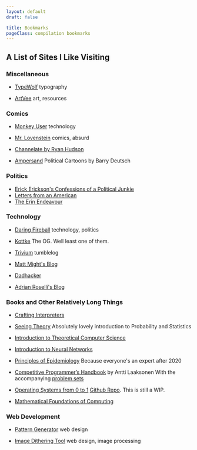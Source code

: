 ```yaml
---
layout: default
draft: false

title: Bookmarks
pageClass: compilation bookmarks
---
```


## A List of Sites I Like Visiting

<div class="bookmark-list">

<section>

### Miscellaneous

* [TypeWolf](https://www.typewolf.com/)
typography

* [ArtVee](https://artvee.com/)
art, resources

</section>
<section>

### Comics

* [Monkey User](https://www.monkeyuser.cmarkdown-it-attrsom/)
technology

* [Mr. Lovenstein](https://www.mrlovenstein.com/)
comics, absurd

* [Channelate by Ryan Hudson](http://www.channelate.com/)

* [Ampersand](http://leftycartoons.com/)
Political Cartoons by Barry Deutsch

</section>
<section>

### Politics

* [Erick Erickson's Confessions of a Political Junkie](https://ewerickson.substack.com)
* [Letters from an American](https://heathercoxrichardson.substack.com)
* [The Erin Endeavour](https://alexandraerin.substack.com/)

</section>
<section>

### Technology

* [Daring Fireball](https://daringfireball.net)
technology, politics

* [Kottke](https://kottke.org)
The OG. Well least one of them.

* [Trivium](http://leahneukirchen.org/trivium)
tumblelog

* [Matt Might's Blog](http://matt.might.net/articles)

* [Dadhacker](https://dadhacker-125488.ingress-alpha.easywp.com/)

* [Adrian Roselli's Blog](https://adrianroselli.com)

</section>
<section>

### Books and Other Relatively Long Things

* [Crafting Interpreters](http://craftinginterpreters.com/contents.html)

* [Seeing Theory](https://seeing-theory.brown.edu/index.html)
Absolutely lovely introduction to Probability and Statistics

* [Introduction to Theoretical Computer Science](https://introtcs.org/public/)

* [Introduction to Neural Networks](https://victorzhou.com/blog/intro-to-neural-networks/)

* [Principles of Epidemiology](https://www.cdc.gov/csels/dsepd/ss1978/lesson1/index.html)
Because everyone's an expert after 2020

* [Competitive Programmer’s Handbook](https://cses.fi/book/book.pdf) by Antti Laaksonen
With the accompanying [problem sets](https://cses.fi/problemset/)

* [Operating Systems from 0 to 1](https://github.com/tuhdo/os01/blob/master/Operating_Systems_From_0_to_1.pdf)
[Github Repo](https://github.com/tuhdo/os01). This is still a WIP.

* [Mathematical Foundations of Computing](/misc/m/Mathematical-Foundations-of-Computing.pdf)

</section>
<section>

### Web Development

* [Pattern Generator](https://doodad.dev/pattern-generator/)
web design

* [Image Dithering Tool](https://doodad.dev/dither-me-this/)
web design, image processing

</section>
</div>

<script type="text/javascript" src="/assets/js/flexmasonry.js"></script>
<script type="text/javascript">
  (() => {
    FlexMasonry.init('.bookmark-list', {
      responsive: true,
      breakpointCols: {
        'min-width: 700px': 2,
        'min-width: 500px': 1,
      },
    });
  })();
</script>
